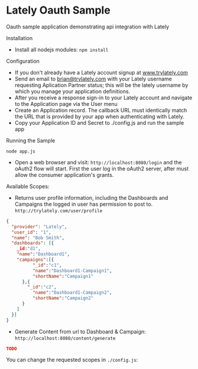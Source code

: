 Lately Oauth Sample
===========================

Oauth sample application demonstrating api integration with Lately

Installation
* Install all nodejs modules: `npm install` 

Configuration
* If you don't already have a Lately account signup at www.trylately.com
* Send an email to brian@trylately.com with your Lately username requesting Aplication Partner status; this will be the lately username by which you manage your application definitions.
* After you receive a response sign-in to your Lately account and navigate to the Application page via the User menu
* Create an Application record. The callback URL must identically match the URL that is provided by your app when authenticating with Lately. 
* Copy your Application ID and Secret to ./config.js and run the sample app 

Running the Sample

```
node app.js
```

* Open a web browser and visit: `http://localhost:8080/login` and the oAuth2 flow will start. First the user log in the oAuth2 server, after must allow the consumer application's grants.

Available Scopes:

* Returns user profile information, including the Dashboards and Campaigns the logged in user has permission to post to. 
`http://trylately.com/user/profile`

```json
{
  "provider": "Lately",
  "user_id": "1",
  "name": "Bob Smith",
  "dashboards": [{
  	_id:"d1",
  	"name":"Dashboard1",
  	"campaigns":[{
	  	  "_id":"c1",
	  	  "name":"Dashboard1-Campaign1",
	  	  "shortName":"Campaign1"
  	  },{
  	  	"_id":"c2",
	  	  "name":"Dashboard1-Campaign2",
	  	  "shortName":"Campaign2"
  	  }
  	]
  }]
}
```

* Generate Content from url to Dashboard & Campaign:
`http://localhost:8080/content/generate`
```json
TODO
```

You can change the requested scopes in `./config.js`:


